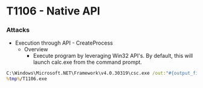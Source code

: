 <!---------------------------------------------------------------------------------
Copyright: (c) BLS OPS LLC.
This program is free software: you can redistribute it and/or modify
it under the terms of the GNU General Public License as published by
the Free Software Foundation, version 3.
This program is distributed in the hope that it will be useful,
but WITHOUT ANY WARRANTY; without even the implied warranty of
MERCHANTABILITY or FITNESS FOR A PARTICULAR PURPOSE. See the
GNU General Public License for more details.
You should have received a copy of the GNU General Public License
along with this program. If not, see <https://www.gnu.org/licenses/>.
--------------------------------------------------------------------------------->
# T1106 - Native API
### Attacks
* Execution through API - CreateProcess
	* Overview
		* Execute program by leveraging Win32 API's. By default, this will launch calc.exe from the command prompt.

```cmd
C:\Windows\Microsoft.NET\Framework\v4.0.30319\csc.exe /out:"#{output_file}" /target:exe #{source_file}
%tmp%/T1106.exe
```
